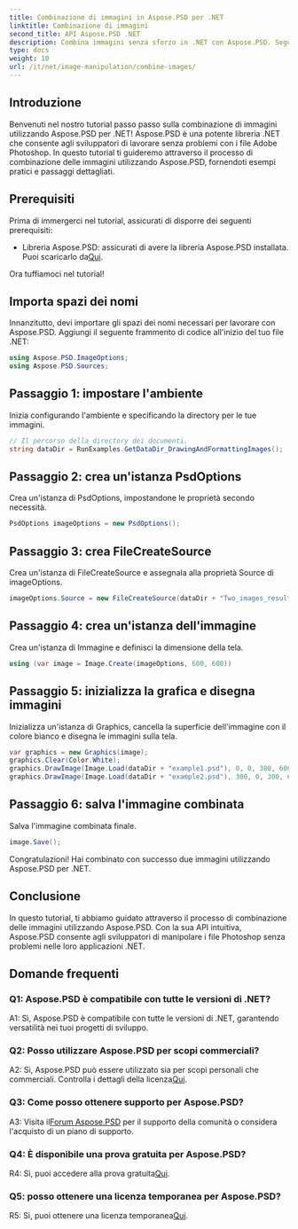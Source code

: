 ```yaml
---
title: Combinazione di immagini in Aspose.PSD per .NET
linktitle: Combinazione di immagini
second_title: API Aspose.PSD .NET
description: Combina immagini senza sforzo in .NET con Aspose.PSD. Segui il nostro tutorial passo passo per una manipolazione perfetta delle immagini.
type: docs
weight: 10
url: /it/net/image-manipulation/combine-images/
---
```

## Introduzione

Benvenuti nel nostro tutorial passo passo sulla combinazione di immagini utilizzando Aspose.PSD per .NET! Aspose.PSD è una potente libreria .NET che consente agli sviluppatori di lavorare senza problemi con i file Adobe Photoshop. In questo tutorial ti guideremo attraverso il processo di combinazione delle immagini utilizzando Aspose.PSD, fornendoti esempi pratici e passaggi dettagliati.

## Prerequisiti

Prima di immergerci nel tutorial, assicurati di disporre dei seguenti prerequisiti:

-  Libreria Aspose.PSD: assicurati di avere la libreria Aspose.PSD installata. Puoi scaricarlo da[Qui](https://releases.aspose.com/psd/net/).

Ora tuffiamoci nel tutorial!

## Importa spazi dei nomi

Innanzitutto, devi importare gli spazi dei nomi necessari per lavorare con Aspose.PSD. Aggiungi il seguente frammento di codice all'inizio del tuo file .NET:

```csharp
using Aspose.PSD.ImageOptions;
using Aspose.PSD.Sources;
```

## Passaggio 1: impostare l'ambiente

Inizia configurando l'ambiente e specificando la directory per le tue immagini.

```csharp
// Il percorso della directory dei documenti.
string dataDir = RunExamples.GetDataDir_DrawingAndFormattingImages();
```

## Passaggio 2: crea un'istanza PsdOptions

Crea un'istanza di PsdOptions, impostandone le proprietà secondo necessità.

```csharp
PsdOptions imageOptions = new PsdOptions();
```

## Passaggio 3: crea FileCreateSource

Crea un'istanza di FileCreateSource e assegnala alla proprietà Source di imageOptions.

```csharp
imageOptions.Source = new FileCreateSource(dataDir + "Two_images_result_out.psd", false);
```

## Passaggio 4: crea un'istanza dell'immagine

Crea un'istanza di Immagine e definisci la dimensione della tela.

```csharp
using (var image = Image.Create(imageOptions, 600, 600))
```

## Passaggio 5: inizializza la grafica e disegna immagini

Inizializza un'istanza di Graphics, cancella la superficie dell'immagine con il colore bianco e disegna le immagini sulla tela.

```csharp
var graphics = new Graphics(image);
graphics.Clear(Color.White);
graphics.DrawImage(Image.Load(dataDir + "example1.psd"), 0, 0, 300, 600);
graphics.DrawImage(Image.Load(dataDir + "example2.psd"), 300, 0, 300, 600);
```

## Passaggio 6: salva l'immagine combinata

Salva l'immagine combinata finale.

```csharp
image.Save();
```

Congratulazioni! Hai combinato con successo due immagini utilizzando Aspose.PSD per .NET.

## Conclusione

In questo tutorial, ti abbiamo guidato attraverso il processo di combinazione delle immagini utilizzando Aspose.PSD. Con la sua API intuitiva, Aspose.PSD consente agli sviluppatori di manipolare i file Photoshop senza problemi nelle loro applicazioni .NET.

## Domande frequenti

### Q1: Aspose.PSD è compatibile con tutte le versioni di .NET?

A1: Sì, Aspose.PSD è compatibile con tutte le versioni di .NET, garantendo versatilità nei tuoi progetti di sviluppo.

### Q2: Posso utilizzare Aspose.PSD per scopi commerciali?

A2: Sì, Aspose.PSD può essere utilizzato sia per scopi personali che commerciali. Controlla i dettagli della licenza[Qui](https://purchase.aspose.com/buy).

### Q3: Come posso ottenere supporto per Aspose.PSD?

 A3: Visita il[Forum Aspose.PSD](https://forum.aspose.com/c/psd/34) per il supporto della comunità o considera l'acquisto di un piano di supporto.

### Q4: È disponibile una prova gratuita per Aspose.PSD?

 R4: Sì, puoi accedere alla prova gratuita[Qui](https://releases.aspose.com/).

### Q5: posso ottenere una licenza temporanea per Aspose.PSD?

R5: Sì, puoi ottenere una licenza temporanea[Qui](https://purchase.aspose.com/temporary-license/).